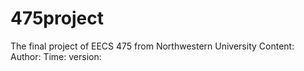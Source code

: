 # 475project
The final project of EECS 475 from Northwestern University
Content:
Author:
Time:
version:
